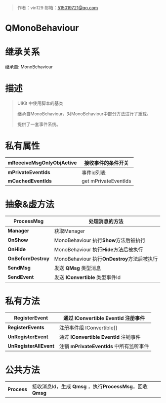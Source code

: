 >作者：vin129     邮箱：515019721@qq.com

# QMonoBehaviour

# 继承关系
继承自: MonoBehaviour

# 描述
> UIKit 中使用脚本的基类
>
> 继承自MonoBehaviour，对MonoBehaviour中部分方法进行了重载。
>
> 提供了一套事件系统。

# 私有属性
| **mReceiveMsgOnlyObjActive**  |  接收事件的条件开关   |
| ---------------------------- | ------------------------ |
| **mPrivateEventIds**			| 事件id列表           |
| **mCachedEventIds**           | get mPrivateEventIds |

# 抽象&虚方法

| **ProcessMsg**      | 处理消息的方法                              |
| ------------------- | ------------------------------------------- |
| **Manager**         | 获取Manager                                 |
| **OnShow**          | MonoBehaviour 执行**Show**方法后被执行      |
| **OnHide**          | MonoBehaviour 执行**Hide**方法后被执行      |
| **OnBeforeDestroy** | MonoBehaviour 执行**OnDestroy**方法后被执行 |
| **SendMsg**         | 发送 **QMsg** 类型消息                      |
| **SendEvent**       | 发送 **IConvertible** 类型事件Id            |



# 私有方法

| **RegisterEvent**      | 通过 **IConvertible EventId** 注册事件   |
| ---------------------- | ---------------------------------------- |
| **RegisterEvents**     | 注册事件组 IConvertible[]                |
| **UnRegisterEvent**    | 通过 **IConvertible EventId** 注销事件   |
| **UnRegisterAllEvent** | 注销 **mPrivateEventIds** 中所有监听事件 |



# 公共方法

|             |                                                              |
| ----------- | ------------------------------------------------------------ |
| **Process** | 接收消息Id，生成 **Qmsg** ，执行**ProcessMsg**，回收**Qmsg** |

